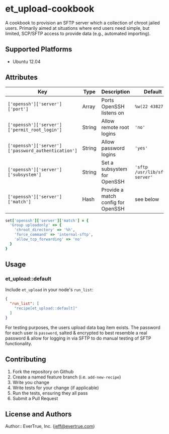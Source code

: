 # et_upload-cookbook

A cookbook to provision an SFTP server which a collection of chroot jailed users. Primarily aimed at situations where end users need simple, but limited, SCP/SFTP access to provide data (e.g., automated importing).

## Supported Platforms

* Ubuntu 12.04

## Attributes

Key                      | Type    | Description              | Default
---                      | ----    | -----------              | -------
`['openssh']['server']['port']`                    | Array  | Ports OpenSSH listens on           | `%w(22 43827)`
`['openssh']['server']['permit_root_login']`       | String | Allow remote root logins           | `'no'`
`['openssh']['server']['password_authentication']` | String | Allow password logins              | `'yes'`
`['openssh']['server']['subsystem']`               | String | Set a subsystem for OpenSSH        | `'sftp /usr/lib/sftp-server'`
`['openssh']['server']['match']`                   | Hash   | Provide a match config for OpenSSH | see below

```ruby
set['openssh']['server']['match'] = {
  'Group uploadonly' => {
    'chroot_directory' => '%h',
    'force_command' => 'internal-sftp',
    'allow_tcp_forwarding' => 'no'
  }
}
```

## Usage

### et_upload::default

Include `et_upload` in your node's `run_list`:

```json
{
  "run_list": [
    "recipe[et_upload::default]"
  ]
}
```

For testing purposes, the users upload data bag item exists. The password for each user is `password`, salted & encrypted to best resemble a real password & allow for logging in via SFTP to do manual testing of SFTP functionality.

## Contributing

1. Fork the repository on Github
2. Create a named feature branch (i.e. `add-new-recipe`)
3. Write you change
4. Write tests for your change (if applicable)
5. Run the tests, ensuring they all pass
6. Submit a Pull Request

## License and Authors

Author:: EverTrue, Inc. (<jeff@evertrue.com>)
